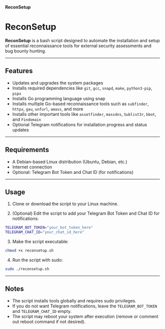 **ReconSetup**



# ReconSetup

**ReconSetup** is a bash script designed to automate the installation and setup of essential reconnaissance tools for external security assessments and bug bounty hunting.

---

## Features

- Updates and upgrades the system packages
- Installs required dependencies like `git`, `gcc`, `snapd`, `make`, `python3-pip`, `pipx`
- Installs Go programming language using snap
- Installs multiple Go-based reconnaissance tools such as `subfinder`, `httpx`, `gau`, `unfurl`, `amass`, and more
- Installs other important tools like `assetfinder`, `massdns`, `Sublist3r`, `bbot`, and `Findomain`
- Optional Telegram notifications for installation progress and status updates

---

## Requirements

- A Debian-based Linux distribution (Ubuntu, Debian, etc.)
- Internet connection
- Optional: Telegram Bot Token and Chat ID (for notifications)

---

## Usage

1. Clone or download the script to your Linux machine.

2. (Optional) Edit the script to add your Telegram Bot Token and Chat ID for notifications:

```bash
TELEGRAM_BOT_TOKEN="your_bot_token_here"
TELEGRAM_CHAT_ID="your_chat_id_here"
````

3. Make the script executable:

```bash
chmod +x reconsetup.sh
```

4. Run the script with sudo:

```bash
sudo ./reconsetup.sh
```

---

## Notes

* The script installs tools globally and requires sudo privileges.
* If you do not want Telegram notifications, leave the `TELEGRAM_BOT_TOKEN` and `TELEGRAM_CHAT_ID` empty.
* The script may reboot your system after execution (remove or comment out reboot command if not desired).

